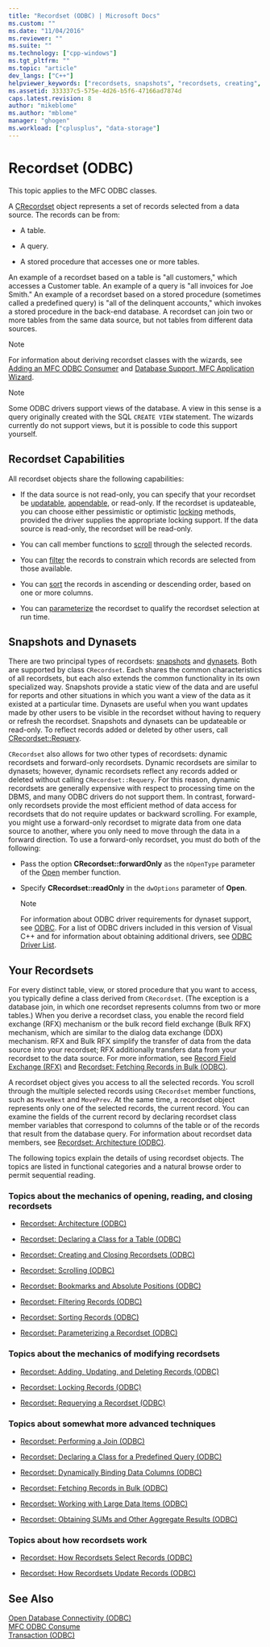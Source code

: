 ```yaml
---
title: "Recordset (ODBC) | Microsoft Docs"
ms.custom: ""
ms.date: "11/04/2016"
ms.reviewer: ""
ms.suite: ""
ms.technology: ["cpp-windows"]
ms.tgt_pltfrm: ""
ms.topic: "article"
dev_langs: ["C++"]
helpviewer_keywords: ["recordsets, snapshots", "recordsets, creating", "dynamic recordsets", "forward-only recordsets", "recordsets, dynasets", "ODBC recordsets, CRecordset objects", "ODBC recordsets", "recordsets, about recordsets", "snapshots, ODBC recordsets", "dynasets"]
ms.assetid: 333337c5-575e-4d26-b5f6-47166ad7874d
caps.latest.revision: 8
author: "mikeblome"
ms.author: "mblome"
manager: "ghogen"
ms.workload: ["cplusplus", "data-storage"]
---
```

# Recordset (ODBC)
This topic applies to the MFC ODBC classes.  
  
 A [CRecordset](../../mfc/reference/crecordset-class.md) object represents a set of records selected from a data source. The records can be from:  
  
-   A table.  
  
-   A query.  
  
-   A stored procedure that accesses one or more tables.  
  
 An example of a recordset based on a table is "all customers," which accesses a Customer table. An example of a query is "all invoices for Joe Smith." An example of a recordset based on a stored procedure (sometimes called a predefined query) is "all of the delinquent accounts," which invokes a stored procedure in the back-end database. A recordset can join two or more tables from the same data source, but not tables from different data sources.  
  
> [!NOTE]
>  For information about deriving recordset classes with the wizards, see [Adding an MFC ODBC Consumer](../../mfc/reference/adding-an-mfc-odbc-consumer.md) and [Database Support, MFC Application Wizard](../../mfc/reference/database-support-mfc-application-wizard.md).  
  
> [!NOTE]
>  Some ODBC drivers support views of the database. A view in this sense is a query originally created with the SQL `CREATE VIEW` statement. The wizards currently do not support views, but it is possible to code this support yourself.  
  
##  <a name="_core_recordset_capabilities"></a> Recordset Capabilities  
 All recordset objects share the following capabilities:  
  
-   If the data source is not read-only, you can specify that your recordset be [updatable](../../data/odbc/recordset-adding-updating-and-deleting-records-odbc.md), [appendable](../../data/odbc/recordset-adding-updating-and-deleting-records-odbc.md), or read-only. If the recordset is updateable, you can choose either pessimistic or optimistic [locking](../../data/odbc/recordset-locking-records-odbc.md) methods, provided the driver supplies the appropriate locking support. If the data source is read-only, the recordset will be read-only.  
  
-   You can call member functions to [scroll](../../data/odbc/recordset-scrolling-odbc.md) through the selected records.  
  
-   You can [filter](../../data/odbc/recordset-filtering-records-odbc.md) the records to constrain which records are selected from those available.  
  
-   You can [sort](../../data/odbc/recordset-sorting-records-odbc.md) the records in ascending or descending order, based on one or more columns.  
  
-   You can [parameterize](../../data/odbc/recordset-parameterizing-a-recordset-odbc.md) the recordset to qualify the recordset selection at run time.  
  
##  <a name="_core_snapshots_and_dynasets"></a> Snapshots and Dynasets  
 There are two principal types of recordsets: [snapshots](../../data/odbc/snapshot.md) and [dynasets](../../data/odbc/dynaset.md). Both are supported by class `CRecordset`. Each shares the common characteristics of all recordsets, but each also extends the common functionality in its own specialized way. Snapshots provide a static view of the data and are useful for reports and other situations in which you want a view of the data as it existed at a particular time. Dynasets are useful when you want updates made by other users to be visible in the recordset without having to requery or refresh the recordset. Snapshots and dynasets can be updateable or read-only. To reflect records added or deleted by other users, call [CRecordset::Requery](../../mfc/reference/crecordset-class.md#requery).  
  
 `CRecordset` also allows for two other types of recordsets: dynamic recordsets and forward-only recordsets. Dynamic recordsets are similar to dynasets; however, dynamic recordsets reflect any records added or deleted without calling `CRecordset::Requery`. For this reason, dynamic recordsets are generally expensive with respect to processing time on the DBMS, and many ODBC drivers do not support them. In contrast, forward-only recordsets provide the most efficient method of data access for recordsets that do not require updates or backward scrolling. For example, you might use a forward-only recordset to migrate data from one data source to another, where you only need to move through the data in a forward direction. To use a forward-only recordset, you must do both of the following:  
  
-   Pass the option **CRecordset::forwardOnly** as the `nOpenType` parameter of the [Open](../../mfc/reference/crecordset-class.md#open) member function.  
  
-   Specify **CRecordset::readOnly** in the `dwOptions` parameter of **Open**.  
  
    > [!NOTE]
    >  For information about ODBC driver requirements for dynaset support, see [ODBC](../../data/odbc/odbc-basics.md). For a list of ODBC drivers included in this version of Visual C++ and for information about obtaining additional drivers, see [ODBC Driver List](../../data/odbc/odbc-driver-list.md).  
  
##  <a name="_core_your_recordsets"></a> Your Recordsets  
 For every distinct table, view, or stored procedure that you want to access, you typically define a class derived from `CRecordset`. (The exception is a database join, in which one recordset represents columns from two or more tables.) When you derive a recordset class, you enable the record field exchange (RFX) mechanism or the bulk record field exchange (Bulk RFX) mechanism, which are similar to the dialog data exchange (DDX) mechanism. RFX and Bulk RFX simplify the transfer of data from the data source into your recordset; RFX additionally transfers data from your recordset to the data source. For more information, see [Record Field Exchange (RFX)](../../data/odbc/record-field-exchange-rfx.md) and [Recordset: Fetching Records in Bulk (ODBC)](../../data/odbc/recordset-fetching-records-in-bulk-odbc.md).  
  
 A recordset object gives you access to all the selected records. You scroll through the multiple selected records using `CRecordset` member functions, such as `MoveNext` and `MovePrev`. At the same time, a recordset object represents only one of the selected records, the current record. You can examine the fields of the current record by declaring recordset class member variables that correspond to columns of the table or of the records that result from the database query. For information about recordset data members, see [Recordset: Architecture (ODBC)](../../data/odbc/recordset-architecture-odbc.md).  
  
 The following topics explain the details of using recordset objects. The topics are listed in functional categories and a natural browse order to permit sequential reading.  
  
### Topics about the mechanics of opening, reading, and closing recordsets  
  
-   [Recordset: Architecture (ODBC)](../../data/odbc/recordset-architecture-odbc.md)  
  
-   [Recordset: Declaring a Class for a Table (ODBC)](../../data/odbc/recordset-declaring-a-class-for-a-table-odbc.md)  
  
-   [Recordset: Creating and Closing Recordsets (ODBC)](../../data/odbc/recordset-creating-and-closing-recordsets-odbc.md)  
  
-   [Recordset: Scrolling (ODBC)](../../data/odbc/recordset-scrolling-odbc.md)  
  
-   [Recordset: Bookmarks and Absolute Positions (ODBC)](../../data/odbc/recordset-bookmarks-and-absolute-positions-odbc.md)  
  
-   [Recordset: Filtering Records (ODBC)](../../data/odbc/recordset-filtering-records-odbc.md)  
  
-   [Recordset: Sorting Records (ODBC)](../../data/odbc/recordset-sorting-records-odbc.md)  
  
-   [Recordset: Parameterizing a Recordset (ODBC)](../../data/odbc/recordset-parameterizing-a-recordset-odbc.md)  
  
### Topics about the mechanics of modifying recordsets  
  
-   [Recordset: Adding, Updating, and Deleting Records (ODBC)](../../data/odbc/recordset-adding-updating-and-deleting-records-odbc.md)  
  
-   [Recordset: Locking Records (ODBC)](../../data/odbc/recordset-locking-records-odbc.md)  
  
-   [Recordset: Requerying a Recordset (ODBC)](../../data/odbc/recordset-requerying-a-recordset-odbc.md)  
  
### Topics about somewhat more advanced techniques  
  
-   [Recordset: Performing a Join (ODBC)](../../data/odbc/recordset-performing-a-join-odbc.md)  
  
-   [Recordset: Declaring a Class for a Predefined Query (ODBC)](../../data/odbc/recordset-declaring-a-class-for-a-predefined-query-odbc.md)  
  
-   [Recordset: Dynamically Binding Data Columns (ODBC)](../../data/odbc/recordset-dynamically-binding-data-columns-odbc.md)  
  
-   [Recordset: Fetching Records in Bulk (ODBC)](../../data/odbc/recordset-fetching-records-in-bulk-odbc.md)  
  
-   [Recordset: Working with Large Data Items (ODBC)](../../data/odbc/recordset-working-with-large-data-items-odbc.md)  
  
-   [Recordset: Obtaining SUMs and Other Aggregate Results (ODBC)](../../data/odbc/recordset-obtaining-sums-and-other-aggregate-results-odbc.md)  
  
### Topics about how recordsets work  
  
-   [Recordset: How Recordsets Select Records (ODBC)](../../data/odbc/recordset-how-recordsets-select-records-odbc.md)  
  
-   [Recordset: How Recordsets Update Records (ODBC)](../../data/odbc/recordset-how-recordsets-update-records-odbc.md)  
  
## See Also  
 [Open Database Connectivity (ODBC)](../../data/odbc/open-database-connectivity-odbc.md)   
 [MFC ODBC Consume](../../mfc/reference/adding-an-mfc-odbc-consumer.md)   
 [Transaction (ODBC)](../../data/odbc/transaction-odbc.md)